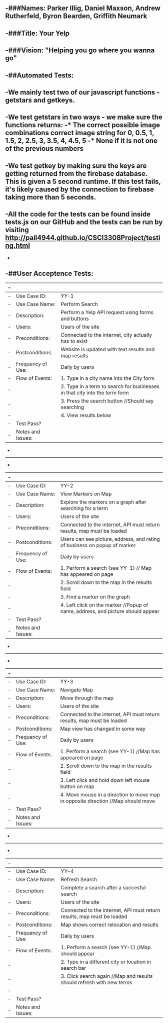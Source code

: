 -###Names: Parker Illig, Daniel Maxson, Andrew Rutherfeld, Byron Bearden, Griffith Neumark
 -
 -###Title: Your Yelp
 -
 -###Vision: "Helping you go where you wanna go"
 -
 -##Automated Tests: 
 -
 -We mainly test two of our javascript functions - getstars and getkeys.
 -
 -We test getstars in two ways - we make sure the functions returns:
 -* The correct possible image combinations correct image string for 0, 0.5, 1, 1.5, 2, 2.5, 3, 3.5, 4, 4.5, 5
 -* None if it is not one of the previous numbers
 -
 -We test getkey by making sure the keys are getting returned from the firebase database. This is given a 5 second runtime. If this test fails, it's likely caused by the connection to firebase taking more than 5 seconds. 
 -
 -All the code for the tests can be found inside tests.js on our GitHub and the tests can be run by visiting http://pail4944.github.io/CSCI3308Project/testing.html
 -
 -
 -##User Acceptence Tests:
 -
 -|                   |   |
 -|-------------------|---|
 -| Use Case ID:      | YY-1 |
 -| Use Case Name:    | Perform Search |
 -| Description:      | Perform a Yelp API request using forms and buttons |
 -| Users:            | Users of the site |
 -| Preconditions:    | Connected to the internet, city actually has to exist |
 -| Postconditions:   | Website is updated with text results and map results |
 -| Frequency of Use: | Daily by users |
 -| Flow of Events:   |   1. Type in a city name into the City form |
 -|                   |   2. Type in a term to search for businesses in that city into the term form  |
 -|                   |   3. Press the search button //Should say searching|
 -|                   |   4. View results below |
 -| Test Pass?        |   |
 -| Notes and Issues: |   |
 -
 -----------------------------------------------------------
 -
 -|                   |   |
 -|-------------------|---|
 -| Use Case ID:      | YY-2 |
 -| Use Case Name:    | View Markers on Map |
 -| Description:      | Explore the markers on a graph after searching for a term |
 -| Users:            | Users of the site |
 -| Preconditions:    | Connected to the internet, API must return results, map must be loaded |
 -| Postconditions:   | Users can see picture, address, and rating of business on popup of marker|
 -| Frequency of Use: | Daily by users |
 -| Flow of Events:   |   1. Perform a search (see YY-1) // Map has appeared on page|
 -|                   |   2. Scroll down to the map in the results field |
 -|                   |   3. Find a marker on the graph |
 -|                   |   4. Left click on the marker  //Popup of name, address, and picture should appear|
 -| Test Pass?        |   |
 -| Notes and Issues: |   |
 -
 -----------------------------------------------------------
 -
 -|                   |   |
 -|-------------------|---|
 -| Use Case ID:      | YY-3 |
 -| Use Case Name:    | Navigate Map  |
 -| Description:      | Move through the map |
 -| Users:            | Users of the site |
 -| Preconditions:    | Connected to the internet, API must return results, map must be loaded |
 -| Postconditions:   | Map view has changed in some way |
 -| Frequency of Use: | Daily by users |
 -| Flow of Events:   |   1. Perform a search (see YY-1) //Map has appeared on page|
 -|                   |   2. Scroll down to the map in the results field |
 -|                   |   3. Left click and hold down left mouse button on map |
 -|                   |   4. Move mouse in a direction to move map in opposite direction //Map should move|
 -| Test Pass?        |   |
 -| Notes and Issues: |   |
 -
 -----------------------------------------------------------
 -
 -|                   |   |
 -|-------------------|---|
 -| Use Case ID:      | YY-4 |
 -| Use Case Name:    | Refresh Search  |
 -| Description:      | Complete a search after a succesful search |
 -| Users:            | Users of the site |
 -| Preconditions:    | Connected to the internet, API must return results, map must be loaded |
 -| Postconditions:   | Map shows correct relocation and results |
 -| Frequency of Use: | Daily by users |
 -| Flow of Events:   |   1. Perform a search (see YY-1) //Map should appear|
 -|                   |   2. Type in a different city or location in search bar |
 -|                   |   3. Click search again //Map and results should refresh with new terms|
 -|                   |   |
 -| Test Pass?        |   |
 -| Notes and Issues: |   |
